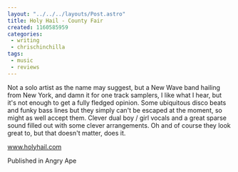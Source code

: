```yaml
---
layout: "../../../layouts/Post.astro"
title: Holy Hail - County Fair
created: 1160585959
categories:
 - writing
 - chrischinchilla
tags: 
 - music 
 - reviews
---
```


Not a solo artist as the name may suggest, but a New Wave band hailing from New York, and damn it for one track samplers, I like what I hear, but it's not enough to get a fully fledged opinion. Some ubiquitous disco beats and funky bass lines but they simply can't be escaped at the moment, so might as well accept them. Clever dual boy / girl vocals and a great sparse sound filled out with some clever arrangements. Oh and of course they look great to, but that doesn't matter, does it.

<a href='https://www.holyhail.com' target='_blank'>www.holyhail.com</a>

Published in Angry Ape
